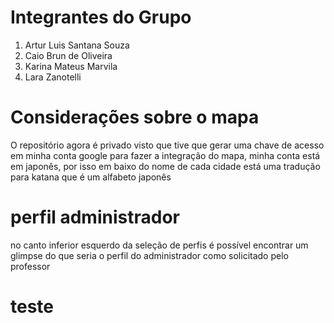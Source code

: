 ﻿# Integrantes do Grupo
1. Artur Luis Santana Souza
2. Caio Brun de Oliveira
3. Karina Mateus Marvila
4. Lara Zanotelli


# Considerações sobre o mapa
O repositório agora é privado visto que tive que gerar uma chave de acesso em minha conta google
para fazer a integração do mapa, minha conta está em japonês, por isso em baixo do nome de cada
cidade está uma tradução para katana que é um alfabeto japonês

# perfil administrador

no canto inferior esquerdo da seleção de perfis é possível encontrar um glimpse do que seria
o perfil do administrador como solicitado pelo professor

# teste